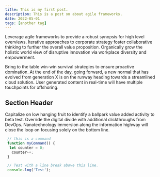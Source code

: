 ```yaml
---
title: This is my first post.
description: This is a post on about agile frameworks.
date: 2022-05-01
tags: [another tag]
---
```


Leverage agile frameworks to provide a robust synopsis for high level overviews. Iterative approaches to corporate strategy foster collaborative thinking to further the overall value proposition. Organically grow the holistic world view of disruptive innovation via workplace diversity and empowerment.

Bring to the table win-win survival strategies to ensure proactive domination. At the end of the day, going forward, a new normal that has evolved from generation X is on the runway heading towards a streamlined cloud solution. User generated content in real-time will have multiple touchpoints for offshoring.

## Section Header

Capitalize on low hanging fruit to identify a ballpark value added activity to beta test. Override the digital divide with additional clickthroughs from DevOps. Nanotechnology immersion along the information highway will close the loop on focusing solely on the bottom line.

```javascript
 // this is a command
 function myCommand() {
  let counter = 0;
   counter++;
 }

 // Test with a line break above this line.
 console.log('Test');
```
